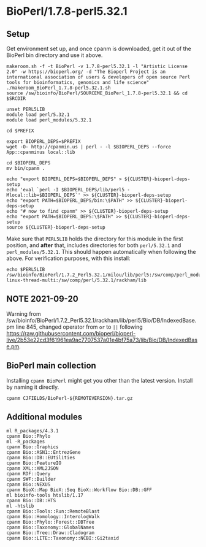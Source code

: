 BioPerl/1.7.8-perl5.32.1
========================

Setup
-----

Get environment set up, and once cpanm is downloaded, get it out of the BioPerl bin directory and use it above.

    makeroom.sh -f -t BioPerl -v 1.7.8-perl5.32.1 -l "Artistic License 2.0" -w https://bioperl.org/ -d "The Bioperl Project is an international association of users & developers of open source Perl tools for bioinformatics, genomics and life science"
    ./makeroom_BioPerl_1.7.8-perl5.32.1.sh
    source /sw/bioinfo/BioPerl/SOURCEME_BioPerl_1.7.8-perl5.32.1 && cd $SRCDIR

    unset PERL5LIB
    module load perl/5.32.1
    module load perl_modules/5.32.1

    cd $PREFIX

    export BIOPERL_DEPS=$PREFIX
    wget -O- http://cpanmin.us | perl - -l $BIOPERL_DEPS --force App::cpanminus local::lib

    cd $BIOPERL_DEPS
    mv bin/cpanm .

    echo "export BIOPERL_DEPS=$BIOPERL_DEPS" > ${CLUSTER}-bioperl-deps-setup
    echo 'eval `perl -I $BIOPERL_DEPS/lib/perl5 -Mlocal::lib=$BIOPERL_DEPS`' >> ${CLUSTER}-bioperl-deps-setup
    echo "export PATH=$BIOPERL_DEPS/bin:\$PATH" >> ${CLUSTER}-bioperl-deps-setup
    echo "# now to find cpanm" >> ${CLUSTER}-bioperl-deps-setup
    echo "export PATH=$BIOPERL_DEPS:\$PATH" >> ${CLUSTER}-bioperl-deps-setup
    source ${CLUSTER}-bioperl-deps-setup

Make sure that `PERL5LIB` holds the directory for this module in the first
position, and **after** that, includes directories for both `perl/5.32.1` and
`perl_modules/5.32.1`.  This should happen automatically when following the
above.  For verification purposes, with this install:

    echo $PERL5LIB
    /sw/bioinfo/BioPerl/1.7.2_Perl5.32.1/milou/lib/perl5:/sw/comp/perl_modules/5.32.1/rackham/lib/perl5/x86_64-linux-thread-multi:/sw/comp/perl/5.32.1/rackham/lib

NOTE 2021-09-20
---------------

Warning from /sw/bioinfo/BioPerl/1.7.2_Perl5.32.1/rackham/lib/perl5/Bio/DB/IndexedBase.pm line 845, changed operator from `or` to `||` following <https://raw.githubusercontent.com/bioperl/bioperl-live/2b53e22cd3f61961ea9ac7707537a01e4bf75a73/lib/Bio/DB/IndexedBase.pm>.


BioPerl main collection
-----------------------

Installing `cpanm BioPerl` might get you other than the latest version.
Install by naming it directly.

    cpanm CJFIELDS/BioPerl-${REMOTEVERSION}.tar.gz


Additional modules
------------------

    ml R_packages/4.3.1
    cpanm Bio::Phylo
    ml -R_packages
    cpanm Bio::Graphics
    cpanm Bio::ASN1::EntrezGene
    cpanm Bio::DB::EUtilities
    cpanm Bio::FeatureIO
    cpanm XML::XML2JSON
    cpanm RDF::Query
    cpanm SWF::Builder
    cpanm Bio::NEXUS
    cpanm BioX::Map BioX::Seq BioX::Workflow Bio::DB::GFF
    ml bioinfo-tools htslib/1.17
    cpanm Bio::DB::HTS
    ml -htslib
    cpanm Bio::Tools::Run::RemoteBlast
    cpanm Bio::Homology::InterologWalk
    cpanm Bio::Phylo::Forest::DBTree
    cpanm Bio::Taxonomy::GlobalNames
    cpanm Bio::Tree::Draw::Cladogram
    cpanm Bio::LITE::Taxonomy::NCBI::Gi2taxid
